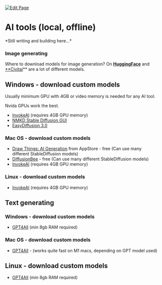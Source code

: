 <a href="https://github.com/henryquincy/zechub/edit/main/site/ZFAV_Club/Guides_for_Creators/AI_tools_for_offline.md" target="_blank">
  <img src="https://img.shields.io/badge/Edit-blue" alt="Edit Page"/>
</a>

# AI tools (local, offline)

<aside>
*Still writing and building here...*

</aside>

### Image generating

Where to download models for image generation? 
On [**HuggingFace**](https://huggingface.co/models?pipeline_tag=text-to-image&sort=trending) and [**Civitai](https://civitai.com/)** are a lot of different models.

## Windows - download custom models

Usually minimum GPU with 4GB or video memory is needed for any AI tool.

Nvida GPUs work the best.

- [InvokeAI](https://invoke-ai.github.io/InvokeAI/) (requires 4GB GPU memory)
- [NMKD Stable Diffusion GUI](https://nmkd.itch.io/t2i-gui)
- [EasyDiffusion 3.0](https://github.com/easydiffusion/easydiffusion)

### Mac OS - download custom models

- [Draw Things: AI Generation](https://apps.apple.com/ee/app/draw-things-ai-generation/id6444050820) from AppStore - free
(Can use many different StableDiffusion models)
- [DiffusionBee](https://diffusionbee.com/) - free
(Can use many different StableDiffusion models)
- [InvokeAI](https://invoke-ai.github.io/InvokeAI/) (requires 4GB GPU memory)

### Linux - download custom models

- [InvokeAI](https://invoke-ai.github.io/InvokeAI/) (requires 4GB GPU memory)

## Text generating

### Windows - download custom models

- [GPT4All](https://gpt4all.io/index.html) (min 8gb RAM required)

### Mac OS - download custom models

- [GPT4All](https://gpt4all.io/index.html) - (works quite fast on M1 macs, depending on GPT model used)

## Linux - download custom models

- [GPT4All](https://gpt4all.io/index.html) (min 8gb RAM required)
